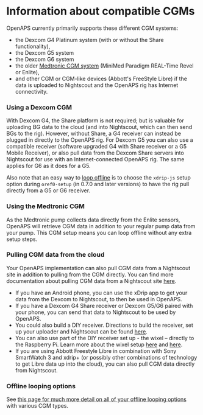 # Information about compatible CGMs
OpenAPS currently primarily supports these different CGM systems: 
* the Dexcom G4 Platinum system (with or without the Share functionality), 
* the Dexcom G5 system
* the Dexcom G6 system
* the older [Medtronic CGM system](https://www.medtronicdiabetes.com/treatments/continuous-glucose-monitoring) (MiniMed Paradigm REAL-Time Revel or Enlite),  
* and other CGM or CGM-like devices (Abbott's FreeStyle Libre) if the data is uploaded to Nightscout and the OpenAPS rig has Internet connectivity.

### Using a Dexcom CGM

With Dexcom G4, the Share platform is not required; but is valuable for uploading BG data to the cloud (and into Nightscout, which can then send BGs to the rig). However, without Share, a G4 receiver can instead be plugged in directly to the OpenAPS rig. For Dexcom G5 you can also use a compatible receiver (software upgraded G4 with Share receiver or a G5 Mobile Receiver), or also pull data from the Dexcom Share servers into Nightscout for use with an Internet-connected OpenAPS rig. The same applies for G6 as it does for a G5. 

Also note that an easy way to [loop offline](https://openaps.readthedocs.io/en/latest/docs/Customize-Iterate/offline-looping-and-monitoring.html#c-send-g5-or-g6-bgs-direct-to-rig-xdrip-js-lookout-logger) is to choose the `xdrip-js` setup option during `oref0-setup` (in 0.7.0 and later versions) to have the rig pull directly from a G5 or G6 receiver. 

### Using the Medtronic CGM

As the Medtronic pump collects data directly from the Enlite sensors, OpenAPS will retrieve CGM data in addition to your regular pump data from your pump. This CGM setup means you can loop offline without any extra setup steps.

### Pulling CGM data from the cloud

Your OpenAPS implementation can also pull CGM data from a Nightscout site in addition to pulling from the CGM directly. You can find more documentation about pulling CGM data from a Nightscout site [here](<../While You Wait For Gear/nightscout-setup>).
  
* If you have an Android phone, you can use the xDrip app to get your data from the Dexcom to Nightscout, to then be used in OpenAPS.
* If you have a Dexcom G4 Share receiver or Dexcom G5/G6 paired with your phone, you can send that data to Nightscout to be used by OpenAPS.
* You could also build a DIY receiver. Directions to build the receiver, set up your uploader and Nightscout can be found [here](http://www.nightscout.info/wiki/nightscout-with-xdrip-wireless-bridge).
* You can also use part of the DIY receiver set up - the wixel – directly to the Raspberry Pi. Learn more about the wixel setup [here](https://github.com/jamorham/python-usb-wixel-xdrip) and [here](https://github.com/ochenmiller/wixelpi_uploader).
* If you are using Abbott Freestyle Libre in combination with Sony SmartWatch 3 and xdrip+ (or possibly other combinations of technology to get Libre data up into the cloud), you can also pull CGM data directly from Nightscout.

### Offline looping options

See [this page for much more detail on all of your offline looping options](https://openaps.readthedocs.io/en/latest/docs/Customize-Iterate/offline-looping-and-monitoring.html) with various CGM types. 
